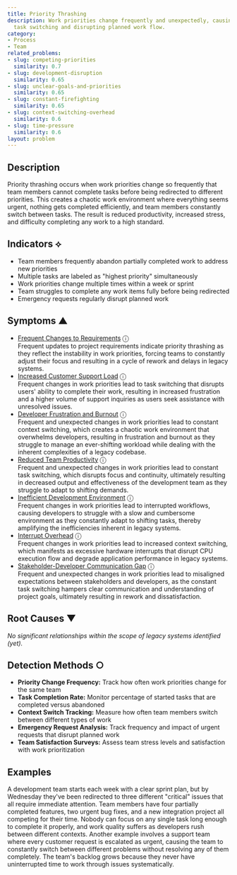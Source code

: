 ```yaml
---
title: Priority Thrashing
description: Work priorities change frequently and unexpectedly, causing constant
  task switching and disrupting planned work flow.
category:
- Process
- Team
related_problems:
- slug: competing-priorities
  similarity: 0.7
- slug: development-disruption
  similarity: 0.65
- slug: unclear-goals-and-priorities
  similarity: 0.65
- slug: constant-firefighting
  similarity: 0.65
- slug: context-switching-overhead
  similarity: 0.6
- slug: time-pressure
  similarity: 0.6
layout: problem
---
```


## Description

Priority thrashing occurs when work priorities change so frequently that team members cannot complete tasks before being redirected to different priorities. This creates a chaotic work environment where everything seems urgent, nothing gets completed efficiently, and team members constantly switch between tasks. The result is reduced productivity, increased stress, and difficulty completing any work to a high standard.


## Indicators ⟡

- Team members frequently abandon partially completed work to address new priorities
- Multiple tasks are labeled as "highest priority" simultaneously
- Work priorities change multiple times within a week or sprint
- Team struggles to complete any work items fully before being redirected
- Emergency requests regularly disrupt planned work


## Symptoms ▲

- [Frequent Changes to Requirements](frequent-changes-to-requirements.md) <span class="info-tooltip" title="Confidence: 0.556, Strength: 0.764">ⓘ</span>
<br/>  Frequent updates to project requirements indicate priority thrashing as they reflect the instability in work priorities, forcing teams to constantly adjust their focus and resulting in a cycle of rework and delays in legacy systems.
- [Increased Customer Support Load](increased-customer-support-load.md) <span class="info-tooltip" title="Confidence: 0.443, Strength: 0.699">ⓘ</span>
<br/>  Frequent changes in work priorities lead to task switching that disrupts users' ability to complete their work, resulting in increased frustration and a higher volume of support inquiries as users seek assistance with unresolved issues.
- [Developer Frustration and Burnout](developer-frustration-and-burnout.md) <span class="info-tooltip" title="Confidence: 0.432, Strength: 0.651">ⓘ</span>
<br/>  Frequent and unexpected changes in work priorities lead to constant context switching, which creates a chaotic work environment that overwhelms developers, resulting in frustration and burnout as they struggle to manage an ever-shifting workload while dealing with the inherent complexities of a legacy codebase.
- [Reduced Team Productivity](reduced-team-productivity.md) <span class="info-tooltip" title="Confidence: 0.423, Strength: 0.709">ⓘ</span>
<br/>  Frequent and unexpected changes in work priorities lead to constant task switching, which disrupts focus and continuity, ultimately resulting in decreased output and effectiveness of the development team as they struggle to adapt to shifting demands.
- [Inefficient Development Environment](inefficient-development-environment.md) <span class="info-tooltip" title="Confidence: 0.337, Strength: 0.609">ⓘ</span>
<br/>  Frequent changes in work priorities lead to interrupted workflows, causing developers to struggle with a slow and cumbersome environment as they constantly adapt to shifting tasks, thereby amplifying the inefficiencies inherent in legacy systems.
- [Interrupt Overhead](interrupt-overhead.md) <span class="info-tooltip" title="Confidence: 0.322, Strength: 0.750">ⓘ</span>
<br/>  Frequent changes in work priorities lead to increased context switching, which manifests as excessive hardware interrupts that disrupt CPU execution flow and degrade application performance in legacy systems.
- [Stakeholder-Developer Communication Gap](stakeholder-developer-communication-gap.md) <span class="info-tooltip" title="Confidence: 0.307, Strength: 0.727">ⓘ</span>
<br/>  Frequent and unexpected changes in work priorities lead to misaligned expectations between stakeholders and developers, as the constant task switching hampers clear communication and understanding of project goals, ultimately resulting in rework and dissatisfaction.

## Root Causes ▼

*No significant relationships within the scope of legacy systems identified (yet).*

## Detection Methods ○

- **Priority Change Frequency:** Track how often work priorities change for the same team
- **Task Completion Rate:** Monitor percentage of started tasks that are completed versus abandoned
- **Context Switch Tracking:** Measure how often team members switch between different types of work
- **Emergency Request Analysis:** Track frequency and impact of urgent requests that disrupt planned work
- **Team Satisfaction Surveys:** Assess team stress levels and satisfaction with work prioritization


## Examples

A development team starts each week with a clear sprint plan, but by Wednesday they've been redirected to three different "critical" issues that all require immediate attention. Team members have four partially completed features, two urgent bug fixes, and a new integration project all competing for their time. Nobody can focus on any single task long enough to complete it properly, and work quality suffers as developers rush between different contexts. Another example involves a support team where every customer request is escalated as urgent, causing the team to constantly switch between different problems without resolving any of them completely. The team's backlog grows because they never have uninterrupted time to work through issues systematically.
